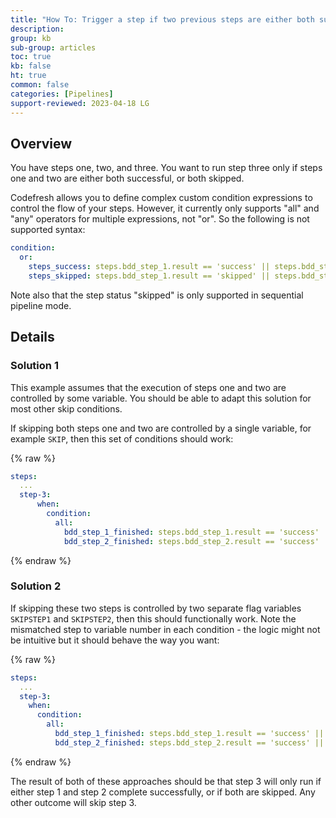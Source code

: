 ```yaml
---
title: "How To: Trigger a step if two previous steps are either both successful or skipped"
description: 
group: kb
sub-group: articles
toc: true
kb: false
ht: true
common: false
categories: [Pipelines]
support-reviewed: 2023-04-18 LG
---
```


## Overview

You have steps one, two, and three. You want to run step three only if steps one and two are either both successful, or both skipped.

Codefresh allows you to define complex custom condition expressions to control the flow of your steps. However, it currently only supports "all" and "any" operators for multiple expressions, not "or". So the following is not supported syntax:

```yaml
condition:
  or:
    steps_success: steps.bdd_step_1.result == 'success' || steps.bdd_step_2.result == 'success'
    steps_skipped: steps.bdd_step_1.result == 'skipped' || steps.bdd_step_2.result == 'skipped'
```

Note also that the step status "skipped" is only supported in sequential pipeline mode.

## Details

### Solution 1

This example assumes that the execution of steps one and two are controlled by some variable. You should be able to adapt this solution for most other skip conditions.

If skipping both steps one and two are controlled by a single variable, for example `SKIP`, then this set of conditions should work:

{% raw %}

```yaml
steps:
  ...
  step-3:
      when:
        condition:
          all:
            bdd_step_1_finished: steps.bdd_step_1.result == 'success' || ${{SKIP}} == 'true'
            bdd_step_2_finished: steps.bdd_step_2.result == 'success' || ${{SKIP}} == 'true'
```

{% endraw %}

### Solution 2

If skipping these two steps is controlled by two separate flag variables `SKIPSTEP1` and `SKIPSTEP2`, then this should functionally work. Note the mismatched step to variable number in each condition - the logic might not be intuitive but it should behave the way you want:

{% raw %}

```yaml
steps:
  ...
  step-3:
    when:
      condition:
        all:
          bdd_step_1_finished: steps.bdd_step_1.result == 'success' || ${{SKIPSTEP2}} == 'true'
          bdd_step_2_finished: steps.bdd_step_2.result == 'success' || ${{SKIPSTEP1}} == 'true'
```

{% endraw %}

The result of both of these approaches should be that step 3 will only run if either step 1 and step 2 complete successfully, or if both are skipped. Any other outcome will skip step 3.
